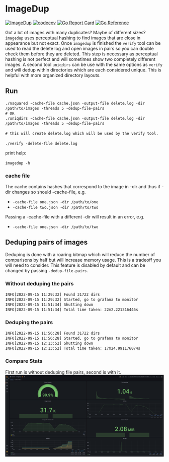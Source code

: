 # ImageDup
[![ImageDup](https://github.com/kmulvey/imagedup/actions/workflows/release_build.yml/badge.svg)](https://github.com/kmulvey/imagedup/actions/workflows/release_build.yml) [![codecov](https://codecov.io/gh/kmulvey/imagedup/branch/main/graph/badge.svg?token=wp6NcwDC5k)](https://codecov.io/gh/kmulvey/imagedup) [![Go Report Card](https://goreportcard.com/badge/github.com/kmulvey/imagedup/v2)](https://goreportcard.com/report/github.com/kmulvey/imagedup/v2) [![Go Reference](https://pkg.go.dev/badge/github.com/kmulvey/imagedup.svg)](https://pkg.go.dev/github.com/kmulvey/imagedup/v2)

Got a lot of images with many duplicates? Maybe of different sizes? `imagedup` uses [perceptual hashing](https://en.wikipedia.org/wiki/Perceptual_hashing) to find images that are close in appearance but not exact. Once `imagedup` is finished the `verify` tool can be used to read the delete log and open images in pairs so you can double check them before they are deleted. This step is necessary as perceptual hashing is not perfect and will sometimes show two completely different images.  A second tool `uniqdirs` can be use with the same options as `verify` and will dedup within directories which are each considered unique. This is helpful with more organized directory layouts.

## Run
```
./nsquared -cache-file cache.json -output-file delete.log -dir /path/to/images -threads 5 -dedup-file-pairs 
# OR
./uniqdirs -cache-file cache.json -output-file delete.log -dir /path/to/images -threads 5 -dedup-file-pairs

# this will create delete.log which will be used by the verify tool.

./verify -delete-file delete.log
```
print help:

`imagedup -h`

### cache file
The cache contains hashes that correspond to the image in -dir and thus if -dir changes so should -cache-file, e.g.
- `-cache-file one.json -dir /path/to/one`
- `-cache-file two.json -dir /path/to/two`

Passing a -cache-file with a different -dir will result in an error, e.g.
- `-cache-file one.json -dir /path/to/two`

## Deduping pairs of images
Deduping is done with a roaring bitmap which will reduce the number of comparisons by half but will increase memory usage. This is a tradeoff you will need to consider. This feature is disabled by default and can be changed by passing `-dedup-file-pairs`.

### Without deduping the pairs
```
INFO[2022-09-15 11:29:32] Found 31722 dirs                             
INFO[2022-09-15 11:29:32] Started, go to grafana to monitor            
INFO[2022-09-15 11:51:34] Shutting down                                
INFO[2022-09-15 11:51:34] Total time taken: 22m2.221316446s   
```

### Deduping the pairs
```
INFO[2022-09-15 11:56:28] Found 31722 dirs                             
INFO[2022-09-15 11:56:28] Started, go to grafana to monitor            
INFO[2022-09-15 12:13:52] Shutting down                                
INFO[2022-09-15 12:13:52] Total time taken: 17m24.991176074s 
```
### Compare Stats
First run is without deduping file pairs, second is with it. 
![grafana screenshot](grafana/dedup-vs-not.png "grafana screenshot")

